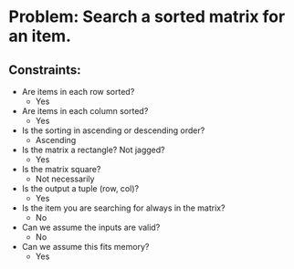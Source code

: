 # Problem: Search a sorted matrix for an item.
## Constraints:
* Are items in each row sorted?
  * Yes
* Are items in each column sorted?
  * Yes
* Is the sorting in ascending or descending order?
  * Ascending
* Is the matrix a rectangle? Not jagged?
  * Yes
* Is the matrix square?
  * Not necessarily
* Is the output a tuple (row, col)?
  * Yes
* Is the item you are searching for always in the matrix?
  * No
* Can we assume the inputs are valid?
  * No
* Can we assume this fits memory?
  * Yes